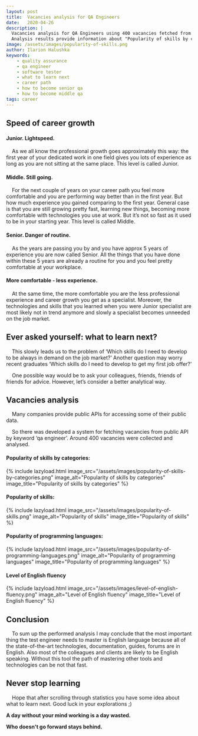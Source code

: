```yaml
---
layout: post
title:  Vacancies analysis for QA Engineers
date:   2020-04-26
description: |
  Vacancies analysis for QA Engineers using 400 vacancies fetched from public API.
  Analysis results provide information about "Popularity of skills by categories", "Popularity of skills", "Popularity of programming languages", "Level of English fluency".
image: /assets/images/popularity-of-skills.png
author: Ilarion Halushka
keywords:
    - quality assurance
    - qa engineer
    - software tester
    - what to learn next
    - career path
    - how to become senior qa
    - how to become middle qa
tags: career
---
```


## Speed of career growth

#### Junior. Lightspeed.
&nbsp;&nbsp;&nbsp; As we all know the professional growth goes approximately this way: 
the first year of your dedicated work in one field gives you lots of experience
as long as you are not sitting at the same place. This level is called Junior.

#### Middle. Still going.
&nbsp;&nbsp;&nbsp; For the next couple of years on your career path you feel more comfortable 
and you are performing way better than in the first year. But how much experience
you gained comparing to the first year. General case is that you are still growing pretty fast,
learning new things, becoming more comfortable with technologies you use at work.
But it’s not so fast as it used to be in your starting year. 
This level is called Middle.
 
#### Senior. Danger of routine.
&nbsp;&nbsp;&nbsp; As the years are passing you by and you have approx
5 years of experience you are now called Senior. All the things that you have done within 
these 5 years are already a routine for you and you feel pretty comfortable at your workplace. 

#### More comfortable - less experience.

&nbsp;&nbsp;&nbsp; At the same time, the more comfortable you are the less professional experience 
and career growth you get as a specialist. Moreover, the technologies and skills that you learned when you were Junior specialist are most likely not in trend anymore and slowly a specialist becomes unneeded on the job market.


## Ever asked yourself: what to learn next?
&nbsp;&nbsp;&nbsp; This slowly leads us to the problem of ‘Which skills do I need to develop to be always in demand on the job market?’
Another question may worry recent graduates ‘Which skills do I need to develop to get my first job offer?’

&nbsp;&nbsp;&nbsp; One possible way would be to ask your colleagues, friends, friends of friends for advice.
However, let’s consider a better analytical way.


## Vacancies analysis
&nbsp;&nbsp;&nbsp; Many companies provide public APIs for accessing some of their public data. 

&nbsp;&nbsp;&nbsp; So there was developed a system for fetching vacancies from public API by keyword ‘qa engineer’.
Around 400 vacancies were collected and analysed.

#### Popularity of skills by categories:
{% include lazyload.html image_src="/assets/images/popularity-of-skills-by-categories.png" image_alt="Popularity of skills by categories" image_title="Popularity of skills by categories" %}

#### Popularity of skills:
{% include lazyload.html image_src="/assets/images/popularity-of-skills.png" image_alt="Popularity of skills" image_title="Popularity of skills" %}

#### Popularity of programming languages:
{% include lazyload.html image_src="/assets/images/popularity-of-programming-languages.png" image_alt="Popularity of programming languages" image_title="Popularity of programming languages" %}

#### Level of English fluency 
{% include lazyload.html image_src="/assets/images/level-of-english-fluency.png" image_alt="Level of English fluency" image_title="Level of English fluency" %}


## Conclusion
&nbsp;&nbsp;&nbsp; To sum up the performed analysis I may conclude 
that the most important thing the test engineer needs
to master is English language because all of the state-of-the-art technologies,
documentation, guides, forums are in English. Also most of the colleagues
and clients are likely to be English speaking. Without this tool the path 
of mastering other tools and technologies can be not that fast.


## Never stop learning

&nbsp;&nbsp;&nbsp; Hope that after scrolling through statistics you have some idea about what to learn next.
Good luck in your explorations ;)

**A day without your mind working is a day wasted.**

**Who doesn't go forward stays behind.**





